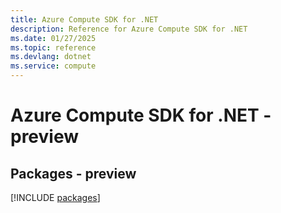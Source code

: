 ```yaml
---
title: Azure Compute SDK for .NET
description: Reference for Azure Compute SDK for .NET
ms.date: 01/27/2025
ms.topic: reference
ms.devlang: dotnet
ms.service: compute
---
```

# Azure Compute SDK for .NET - preview
## Packages - preview
[!INCLUDE [packages](compute-index.md)]